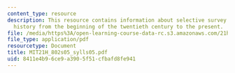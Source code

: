 ```yaml
---
content_type: resource
description: This resource contains information about selective survey of Latin American
  history from the beginning of the twentieth century to the present.
file: /media/https%3A/open-learning-course-data-rc.s3.amazonaws.com/21h-802-modern-latin-america-1808-present-revolution-dictatorship-democracy-spring-2005/8411e4b96ce9a3905f51cfbafd8fe941_MIT21H_802s05_sylls05.pdf
file_type: application/pdf
resourcetype: Document
title: MIT21H_802s05_sylls05.pdf
uid: 8411e4b9-6ce9-a390-5f51-cfbafd8fe941
---
```

